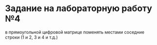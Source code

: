 # Задание на лабораторную работу №4

в прямоугольной цифровой матрице поменять местами соседние строки (1 и 2, 3 и 4 и т.д.)
